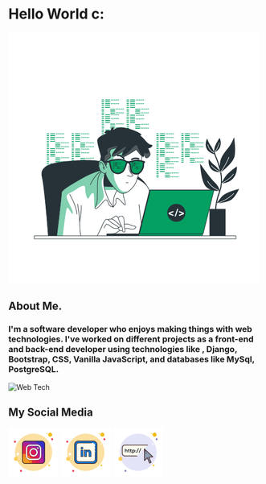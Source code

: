 # Hello World c:
![Hello wolrd](Coding.gif)

## About Me.

### I'm a software developer who enjoys making things with web technologies. I've worked on different projects as a front-end and back-end developer using technologies like , Django, Bootstrap, CSS, Vanilla JavaScript, and databases like MySql, PostgreSQL.

![Web Tech](https://media1.giphy.com/media/xTiN0L7EW5trfOvEk0/giphy.gif?cid=ecf05e479588472kjc272bez096o6idywyjj2trp8kvqv64s&rid=giphy.gif&ct=g)

## My Social Media

[![Instagram](icons8-instagram-100.png)](https://instagram.com/_jhosian) [![Linkedin](icons8-linkedin-100.png)](https://www.linkedin.com/in/jhosiangtz/) [![Website](icons8-website-100.png)](https://jhosiandev.herokuapp.com/)


